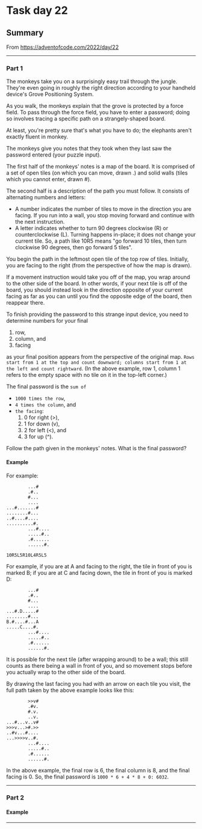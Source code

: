 # Task day 22

## Summary

From https://adventofcode.com/2022/day/22

---

### Part 1

The monkeys take you on a surprisingly easy trail through the jungle. They're even going in roughly the right direction according to your handheld device's Grove Positioning System.

As you walk, the monkeys explain that the grove is protected by a force field. To pass through the force field, you have to enter a password; doing so involves tracing a specific path on a strangely-shaped board.

At least, you're pretty sure that's what you have to do; the elephants aren't exactly fluent in monkey.

The monkeys give you notes that they took when they last saw the password entered (your puzzle input).

The first half of the monkeys' notes is a map of the board. It is comprised of a set of open tiles (on which you can move, drawn .) and solid walls (tiles which you cannot enter, drawn #).

The second half is a description of the path you must follow. It consists of alternating numbers and letters:
* A number indicates the number of tiles to move in the direction you are facing. If you run into a wall, you stop moving forward and continue with the next instruction.
* A letter indicates whether to turn 90 degrees clockwise (R) or counterclockwise (L). Turning happens in-place; it does not change your current tile.
So, a path like 10R5 means "go forward 10 tiles, then turn clockwise 90 degrees, then go forward 5 tiles".

You begin the path in the leftmost open tile of the top row of tiles. Initially, you are facing to the right (from the perspective of how the map is drawn).

If a movement instruction would take you off of the map, you wrap around to the other side of the board. In other words, if your next tile is off of the board, you should instead look in the direction opposite of your current facing as far as you can until you find the opposite edge of the board, then reappear there.

To finish providing the password to this strange input device, you need to determine numbers for your final 
1. row,
1. column, and 
1. facing 

as your final position appears from the perspective of the original map. `Rows start from 1 at the top and count downward; columns start from 1 at the left and count rightward`. (In the above example, row 1, column 1 refers to the empty space with no tile on it in the top-left corner.) 

The final password is the `sum of`
* `1000 times the row`,
* `4 times the column`, and
* `the facing`:
    1. 0 for right (>),
    1. 1 for down (v), 
    1. 2 for left (<), and 
    1. 3 for up (^). 

Follow the path given in the monkeys' notes. What is the final password?

#### Example

For example:
```
        ...#
        .#..
        #...
        ....
...#.......#
........#...
..#....#....
..........#.
        ...#....
        .....#..
        .#......
        ......#.

10R5L5R10L4R5L5
```

For example, if you are at A and facing to the right, the tile in front of you is marked B; if you are at C and facing down, the tile in front of you is marked D:

```
        ...#
        .#..
        #...
        ....
...#.D.....#
........#...
B.#....#...A
.....C....#.
        ...#....
        .....#..
        .#......
        ......#.
```
It is possible for the next tile (after wrapping around) to be a wall; this still counts as there being a wall in front of you, and so movement stops before you actually wrap to the other side of the board.

By drawing the last facing you had with an arrow on each tile you visit, the full path taken by the above example looks like this:

```
        >>v#    
        .#v.    
        #.v.    
        ..v.    
...#...v..v#    
>>>v...>#.>>    
..#v...#....    
...>>>>v..#.    
        ...#....
        .....#..
        .#......
        ......#.
```
In the above example, the final row is 6, the final column is 8, and the final facing is 0. So, the final password is `1000 * 6 + 4 * 8 + 0: 6032`.


---

### Part 2


#### Example



___


